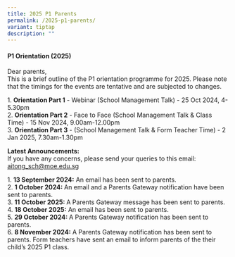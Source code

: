 ```yaml
---
title: 2025 P1 Parents
permalink: /2025-p1-parents/
variant: tiptap
description: ""
---
```

<h4>P1 Orientation (2025)</h4>
<p>Dear parents,
<br>This is a brief outline of the P1 orientation programme for 2025. Please
note that the timings for the events are tentative and are subjected to
changes.</p>
<p>1. <strong>Orientation Part 1</strong> - Webinar (School Management Talk)
- 25 Oct 2024, 4-5.30pm
<br>2. <strong>Orientation Part 2</strong> - Face to Face (School Management
Talk &amp; Class Time) - 15 Nov 2024, 9.00am-12.00pm
<br>3. <strong>Orientation Part 3</strong> - (School Management Talk &amp; Form
Teacher Time) - 2 Jan 2025, 7.30am-1.30pm</p>
<p><strong>Latest Announcements:</strong>
<br>If you have any concerns, please send your queries to this email: <a href="mailto:aitong_sch@moe.edu.sg" rel="noopener noreferrer nofollow" target="_blank">aitong_sch@moe.edu.sg</a>
</p>
<p>1. <strong>13 September 2024:</strong> An email has been sent to parents.
<br>2. <strong>1 October 2024: </strong>An email and a Parents Gateway notification
have been sent to parents.
<br>3. <strong>11 October 2025: </strong>A Parents Gateway message has been
sent to parents.
<br>4. ⁠<strong>18 October 2025:</strong> An email has been sent to parents.
<br>5. <strong>29 October 2024: </strong>A Parents Gateway notification has
been sent to parents.
<br>6. <strong>8 November 2024:</strong> A Parents Gateway notification has
been sent to parents. Form teachers have sent an email to inform parents
of the their child’s 2025 P1 class.</p>
<p></p>